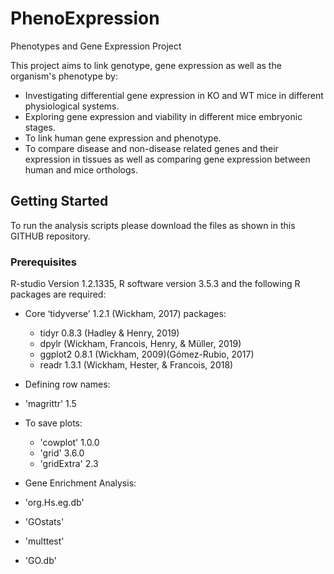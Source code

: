 # PhenoExpression
Phenotypes and Gene Expression Project

This project aims to link genotype, gene expression as well as the organism's phenotype by:

* Investigating differential gene expression in KO and WT mice in different physiological systems. 
* Exploring gene expression and viability in different mice embryonic stages. 
* To link human gene expression and phenotype. 
* To compare disease and non-disease related genes and their expression in tissues as well as comparing gene expression between human and mice orthologs.

## Getting Started

To run the analysis scripts please download the files as shown in this GITHUB repository.

### Prerequisites

R-studio Version 1.2.1335, R software version 3.5.3 and the following R packages are required:

* Core ‘tidyverse’ 1.2.1 (Wickham, 2017) packages:
  * tidyr 0.8.3 (Hadley & Henry, 2019) 
  * dpylr (Wickham, Francois, Henry, & Müller, 2019) 
  * ggplot2 0.8.1 (Wickham, 2009)(Gómez-Rubio, 2017)  
  * readr 1.3.1 (Wickham, Hester, & Francois, 2018)
  
 * Defining row names:
  * 'magrittr' 1.5 
 
* To save plots:
  * 'cowplot' 1.0.0
  * 'grid' 3.6.0
  * 'gridExtra' 2.3
  
 * Gene Enrichment Analysis:
  * 'org.Hs.eg.db'
  * 'GOstats'
  * 'multtest'
  * 'GO.db'

  
 
 



